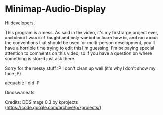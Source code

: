# Minimap-Audio-Display

Hi developers,

This program is a mess. As said in the video, it's my first large project ever,
and since I was self-taught and only wanted to learn how to, and not about the
conventions that should be used for multi-person development, you'll have a horrible
time trying to edit this I'm guessing. I'm be paying special attention to comments
on this video, so if you have a question on where something is stored just ask there.

Sorry for the messy stuff :P I don't clean up well (it's why I don't show my face ;P)

aequabit: I did :P

Dinoswarleafs

Credits:
  DDSImage 0.3 by kprojects (https://code.google.com/archive/p/kprojects/)
